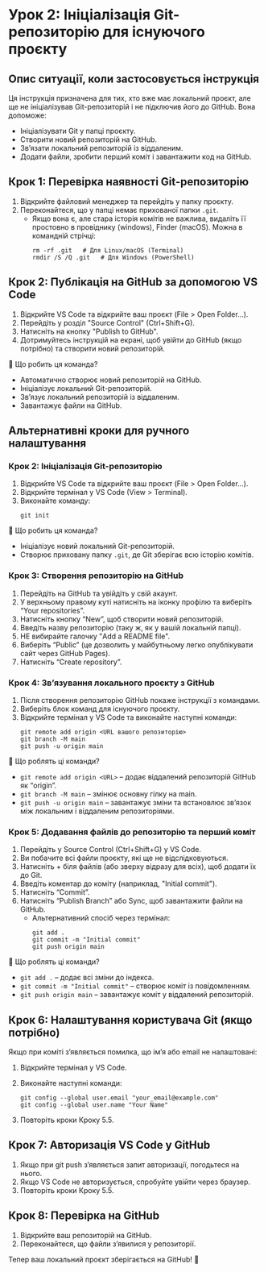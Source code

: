 # Урок 2: Ініціалізація Git-репозиторію для існуючого проєкту

## Опис ситуації, коли застосовується інструкція

Ця інструкція призначена для тих, хто вже має локальний проєкт, але ще не ініціалізував Git-репозиторій і не підключив його до GitHub. Вона допоможе:
- Ініціалізувати Git у папці проєкту.
- Створити новий репозиторій на GitHub.
- Зв’язати локальний репозиторій із віддаленим.
- Додати файли, зробити перший коміт і завантажити код на GitHub.

## Крок 1: Перевірка наявності Git-репозиторію
1. Відкрийте файловий менеджер та перейдіть у папку проєкту.
2. Переконайтеся, що у папці немає прихованої папки `.git`.
   - Якщо вона є, але стара історія комітів не важлива, видаліть її простовно в провіднику (windows), Finder (macOS). Можна в командній стрічці:
     ```
     rm -rf .git   # Для Linux/macOS (Terminal)
     rmdir /S /Q .git   # Для Windows (PowerShell)
     ```

## Крок 2: Публікація на GitHub за допомогою VS Code
1. Відкрийте VS Code та відкрийте ваш проєкт (File > Open Folder...).
2. Перейдіть у розділ "Source Control" (Ctrl+Shift+G).
3. Натисніть на кнопку "Publish to GitHub".
4. Дотримуйтесь інструкцій на екрані, щоб увійти до GitHub (якщо потрібно) та створити новий репозиторій.

🔹 Що робить ця команда?
- Автоматично створює новий репозиторій на GitHub.
- Ініціалізує локальний Git-репозиторій.
- Зв’язує локальний репозиторій із віддаленим.
- Завантажує файли на GitHub.

## Альтернативні кроки для ручного налаштування

### Крок 2: Ініціалізація Git-репозиторію
1. Відкрийте VS Code та відкрийте ваш проєкт (File > Open Folder...).
2. Відкрийте термінал у VS Code (View > Terminal).
3. Виконайте команду:
   ```
   git init
   ```

🔹 Що робить ця команда?
- Ініціалізує новий локальний Git-репозиторій.
- Створює приховану папку `.git`, де Git зберігає всю історію комітів.

### Крок 3: Створення репозиторію на GitHub
1. Перейдіть на GitHub та увійдіть у свій акаунт.
2. У верхньому правому куті натисніть на іконку профілю та виберіть “Your repositories”.
3. Натисніть кнопку “New”, щоб створити новий репозиторій.
4. Введіть назву репозиторію (таку ж, як у вашій локальній папці).
5. НЕ вибирайте галочку "Add a README file".
6. Виберіть “Public” (це дозволить у майбутньому легко опублікувати сайт через GitHub Pages).
7. Натисніть “Create repository”.

### Крок 4: Зв’язування локального проєкту з GitHub
1. Після створення репозиторію GitHub покаже інструкції з командами.
2. Виберіть блок команд для існуючого проєкту.
3. Відкрийте термінал у VS Code та виконайте наступні команди:
   ```
   git remote add origin <URL вашого репозиторію>
   git branch -M main
   git push -u origin main
   ```

🔹 Що роблять ці команди?
- `git remote add origin <URL>` – додає віддалений репозиторій GitHub як “origin”.
- `git branch -M main` – змінює основну гілку на main.
- `git push -u origin main` – завантажує зміни та встановлює зв’язок між локальним і віддаленим репозиторіями.

### Крок 5: Додавання файлів до репозиторію та перший коміт
1. Перейдіть у Source Control (Ctrl+Shift+G) у VS Code.
2. Ви побачите всі файли проєкту, які ще не відслідковуються.
3. Натисніть + біля файлів (або зверху відразу для всіх), щоб додати їх до Git.
4. Введіть коментар до коміту (наприклад, "Initial commit").
5. Натисніть “Commit”.
6. Натисніть “Publish Branch” або Sync, щоб завантажити файли на GitHub.
   - Альтернативний спосіб через термінал:
     ```
     git add .
     git commit -m "Initial commit"
     git push origin main
     ```

🔹 Що роблять ці команди?
- `git add .` – додає всі зміни до індекса.
- `git commit -m "Initial commit"` – створює коміт із повідомленням.
- `git push origin main` – завантажує коміт у віддалений репозиторій.

## Крок 6: Налаштування користувача Git (якщо потрібно)

Якщо при коміті з’являється помилка, що ім’я або email не налаштовані:
1. Відкрийте термінал у VS Code.
2. Виконайте наступні команди:
   ```
   git config --global user.email "your_email@example.com"
   git config --global user.name "Your Name"
   ```

3. Повторіть кроки Кроку 5.5.

## Крок 7: Авторизація VS Code у GitHub
1. Якщо при git push з’являється запит авторизації, погодьтеся на нього.
2. Якщо VS Code не авторизується, спробуйте увійти через браузер.
3. Повторіть кроки Кроку 5.5.

## Крок 8: Перевірка на GitHub
1. Відкрийте ваш репозиторій на GitHub.
2. Переконайтеся, що файли з’явилися у репозиторії.

Тепер ваш локальний проєкт зберігається на GitHub! 🚀
